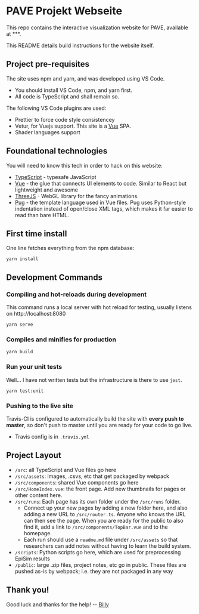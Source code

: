 # PAVE Projekt Webseite

This repo contains the interactive visualization website for PAVE, available at \*\*\*.

This README details build instructions for the website itself.

## Project pre-requisites

The site uses npm and yarn, and was developed using VS Code.

- You should install VS Code, npm, and yarn first.
- All code is TypeScript and shall remain so.

The following VS Code plugins are used:

- Prettier to force code style consistencey
- Vetur, for Vuejs support. This site is a [Vue](https://vuejs.org) SPA.
- Shader languages support

## Foundational technologies

You will need to know this tech in order to hack on this website:

- [TypeScript](https://typescriptlang.org) - typesafe JavaScript
- [Vue](https://vuejs.org) - the glue that connects UI elements to code. Similar to React but lightweight and awesome
- [ThreeJS](https://threejs.org) - WebGL library for the fancy animations.
- [Pug](https://pugjs.org) - the template language used in Vue files. Pug uses Python-style indentation instead of open/close XML tags, which makes it far easier to read than bare HTML.

## First time install

One line fetches everything from the npm database:

```
yarn install
```

## Development Commands

### Compiling and hot-reloads during development

This command runs a local server with hot reload for testing, usually listens on http://localhost:8080

```
yarn serve
```

### Compiles and minifies for production

```
yarn build
```

### Run your unit tests

Well... I have not written tests but the infrastructure is there to use `jest`.

```
yarn test:unit
```

### Pushing to the live site

Travis-CI is configured to automatically build the site with **every push to master**, so don't push to master until you are ready for your code to go live.

- Travis config is in `.travis.yml`

## Project Layout

- `/src`: all TypeScript and Vue files go here
- `/src/assets`: images, .csvs, etc that get packaged by webpack
- `/src/components`: shared Vue components go here
- `/src/HomeIndex.vue`: the front page. Add new thumbnails for pages or other content here.
- `/src/runs`: Each page has its own folder under the `/src/runs` folder.
  - Connect up your new pages by adding a new folder here, and also adding a new URL to `/src/router.ts`. Anyone who knows the URL can then see the page. When you are ready for the public to also find it, add a link to `/src/components/TopBar.vue` and to the homepage.
  - Each run should use a `readme.md` file under `/src/assets` so that researchers can add notes without having to learn the build system.
- `/scripts`: Python scripts go here, which are used for preprocessing EpiSim results
- `/public`: large .zip files, project notes, etc go in public. These files are pushed as-is by webpack; i.e. they are not packaged in any way

## Thank you!

Good luck and thanks for the help! -- [Billy](https://github.com/billyc)

